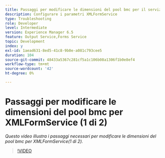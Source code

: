 ```yaml
---
title: Passaggi per modificare le dimensioni del pool bmc per il servizio XMLForm (1 di 2)
description: Configurare i parametri XMLFormService
type: Troubleshooting
role: Developer
level: Intermediate
version: Experience Manager 6.5
feature: Output Service,Forms Service
topic: Development
index: y
exl-id: 1aead631-8ed5-41c8-9b0e-a081c793cee5
duration: 104
source-git-commit: 48433a5367c281cf5a1c106b08a1306f1b0e8ef4
workflow-type: tm+mt
source-wordcount: '42'
ht-degree: 0%

---
```



# Passaggi per modificare le dimensioni del pool bmc per XMLFormService (1 di 2)

*Questo video illustra i passaggi necessari per modificare le dimensioni del pool bmc per XMLFormService(1 di 2).*

>[!VIDEO](https://video.tv.adobe.com/v/3438672?quality=12&learn=on&captions=ita)
